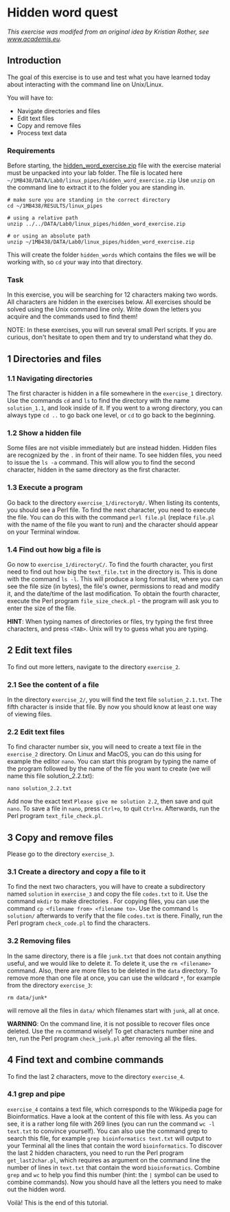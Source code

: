 # Hidden word quest

_This exercise was modifed from an original idea by Kristian Rother, see www.academis.eu._ 

## Introduction

The goal of this exercise is to use and test what you have learned today about interacting with the command line on Unix/Linux.

You will have to:

* Navigate directories and files
* Edit text files
* Copy and remove files
* Process text data


### Requirements
Before starting, the [hidden\_word\_exercise.zip](DATA/Lab0/linux_pipes/hidden_word_exercise.zip) file with the exercise material must be unpacked into your lab folder. The file is located here `~/1MB438/DATA/Lab0/linux_pipes/hidden_word_exercise.zip` Use `unzip` on the command line to extract it to the folder you are standing in.

```
# make sure you are standing in the correct directory
cd ~/1MB438/RESULTS/linux_pipes

# using a relative path
unzip ../../DATA/Lab0/linux_pipes/hidden_word_exercise.zip  

# or using an absolute path
unzip ~/1MB438/DATA/Lab0/linux_pipes/hidden_word_exercise.zip
```

This will create the folder `hidden_words` which contains the files we will be working with, so `cd` your way into that directory.

### Task
In this exercise, you will be searching for 12 characters making two words. All characters are hidden in the exercises below. All exercises should be solved using the Unix command line only.
Write down the letters you acquire and the commands used to find them!

NOTE: In these exercises, you will run several small Perl scripts. If you are curious, don't hesitate to open them and try to understand what they do.




## 1 Directories and files

### 1.1 Navigating directories
The first character is hidden in a file somewhere in the `exercise_1` directory. Use the commands `cd` and `ls` to find the directory with the name `solution_1.1`, and look inside of it. If you went to a wrong directory, you can always type `cd ..` to go back one level, or `cd` to go back to the beginning.

### 1.2 Show a hidden file
Some files are not visible immediately but are instead hidden. Hidden files are recognized by the `.` in front of their name. To see hidden files, you need to issue the `ls -a` command. This will allow you to find the second character, hidden in the same directory as the first character.

### 1.3 Execute a program
Go back to the directory `exercise_1/directoryB/`. When listing its contents, you should see a Perl file. To find the next character, you need to execute the file. You can do this with the command `perl file.pl` (replace `file.pl` with the name of the file you want to run) and the character should appear on your Terminal window.

### 1.4 Find out how big a file is
Go now to `exercise_1/directoryC/`. To find the fourth character, you first need to find out how big the `text_file.txt` in the directory is. This is done with the command `ls -l`. This will produce a long format list, where you can see the file size (in bytes), the file's owner, permissions to read and modify it, and the date/time of the last modification. To obtain the fourth character, execute the Perl program `file_size_check.pl` - the program will ask you to enter the size of the file.

**HINT**: When typing names of directories or files, try typing the first three characters, and press `<TAB>`. Unix will try to guess what you are typing.
## 2 Edit text files
To find out more letters, navigate to the directory `exercise_2`.
### 2.1 See the content of a file
In the directory `exercise_2/`, you will find the text file `solution_2.1.txt`. The fifth character is inside that file. By now you should know at least one way of viewing files.


### 2.2 Edit text files
To find character number six, you will need to create a text file in the `exercise_2` directory. On Linux and MacOS, you can do this using for example the editor `nano`. You can start this program by typing the name of the program followed by the name of the file you want to create (we will name this file solution_2.2.txt): 
```
nano solution_2.2.txt
```
 Add now the exact text `Please give me solution 2.2`, then save and quit `nano`. To save a file in `nano`, press `Ctrl+o`, to quit `Ctrl+x`. Afterwards, run the Perl program `text_file_check.pl`.

## 3 Copy and remove files
Please go to the directory `exercise_3`.

### 3.1 Create a directory and copy a file to it
To find the next two characters, you will have to create a subdirectory named `solution` in `exercise_3` and copy the file `codes.txt` to it. Use the command `mkdir` to make directories . For copying files, you can use the command `cp <filename from> <filename to>`. Use the command `ls solution/` afterwards to verify that the file `codes.txt` is there. Finally, run the Perl program `check_code.pl` to find the characters.

### 3.2 Removing files
In the same directory, there is a file `junk.txt` that does not contain anything useful, and we would like to delete it. To delete it, use the `rm <filename>` command. Also, there are more files to be deleted in the `data` directory. To remove more than one file at once, you can use the wildcard `*`, for example from the directory `exercise_3`:

```
rm data/junk*
```

 will remove all the files in `data/` which filenames start with `junk`, all at once.

**WARNING**: On the command line, it is not possible to recover files once deleted. Use the `rm` command wisely!
To get characters number nine and ten, run the Perl program `check_junk.pl` after removing all the files.

## 4 Find text and combine commands
To find the last 2 characters, move to the directory `exercise_4`.

### 4.1 grep and pipe
`exercise_4` contains a text file, which corresponds to the Wikipedia page for Bioinformatics. Have a look at the content of this file with less. As you can
see, it is a rather long file with 269 lines (you can run the command `wc -l text.txt` to convince yourself). You can also use the command grep to search this file, for example `grep bioinformatics text.txt` will output to your Terminal all the lines that contain the word `bioinformatics`.
To discover the last 2 hidden characters, you need to run the Perl program `get_last2char.pl`, which requires as argument on the command line the number of lines in `text.txt` that contain the word `bioinformatics`. Combine `grep` and `wc` to help you find this number (hint: the `|` symbol can be used to combine commands).
Now you should have all the letters you need to make out the hidden word. 

Voilà! This is the end of this tutorial.

 
